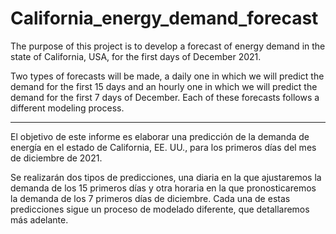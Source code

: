 # California_energy_demand_forecast

The purpose of this project is to develop a forecast of energy demand in the state of California, USA, 
for the first days of December 2021.

Two types of forecasts will be made, a daily one in which we will predict the demand for the first 15 days
and an hourly one in which we will predict the demand for the first 7 days of December. Each of these
forecasts follows a different modeling process.

---------------

El objetivo de este informe es elaborar una predicción de la demanda de energía en el estado de 
California, EE. UU., para los primeros días del mes de diciembre de 2021.

Se realizarán dos tipos de predicciones, una diaria en la que ajustaremos la demanda de los 15 primeros
días y otra horaria en la que pronosticaremos la demanda de los 7 primeros días de diciembre. Cada una
de estas predicciones sigue un proceso de modelado diferente, que detallaremos más adelante.




